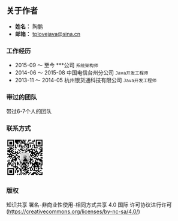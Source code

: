 ## 关于作者

- **姓名：** 陶鹏
- **邮箱：** tplovejava@sina.cn

### 工作经历

 - 2015-09 ～   至今          ***公司       `系统架构师`
 - 2014-06 ～ 2015-08  中国电信台州分公司   `Java开发工程师`
 - 2013-11 ～ 2014-05  杭州银货通科技有限公司 `Java开发工程师`

### 带过的团队
带过6-7个人的团队

### 联系方式

<img  src="https://raw.githubusercontent.com/tplovejava/static/master/wiki/home/tp_ewm.png" style="max-width: 100px;">

### 版权
知识共享 署名-非商业性使用-相同方式共享 4.0 国际 许可协议进行许可(https://creativecommons.org/licenses/by-nc-sa/4.0/)

 